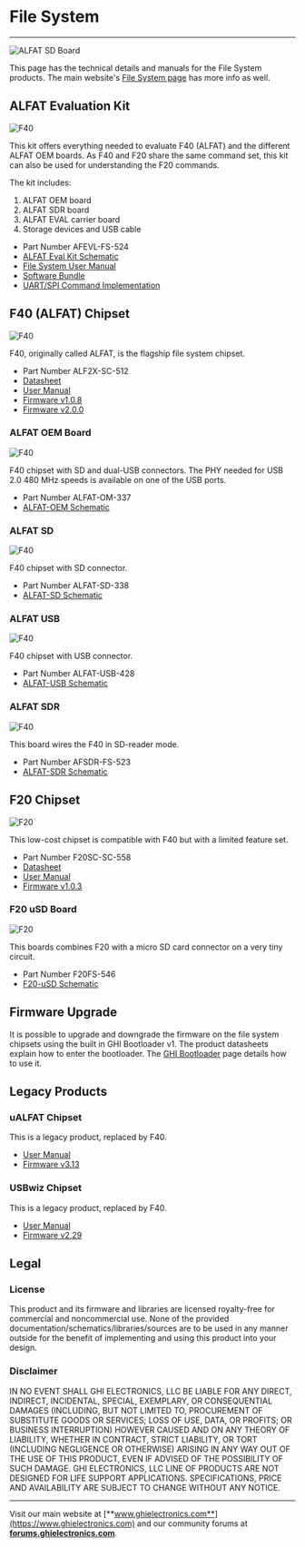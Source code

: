# File System
---
![ALFAT SD Board](images/file-system.jpg)

This page has the technical details and manuals for the File System products. The main website's [File System page](https://www.ghielectronics.com/products/filesystem) has more info as well.

## ALFAT Evaluation Kit
![F40](images/alfat-eval.jpg)

This kit offers everything needed to evaluate F40 (ALFAT) and the different ALFAT OEM boards. As F40 and F20 share the same command set, this kit can also be used for understanding the F20 commands.

The kit includes:
1. ALFAT OEM board
2. ALFAT SDR board
3. ALFAT EVAL carrier board
4. Storage devices and USB cable

* Part Number AFEVL-FS-524
* [ALFAT Eval Kit Schematic](http://files.ghielectronics.com/downloads/Schematics/FileSystem/ALFAT%20Evaluation%20Kit%20Rev%201.1%20Schematic.pdf)
* [File System User Manual](http://files.ghielectronics.com/downloads/Documents/Manuals/File%20System%20User%20Manual.pdf)
* [Software Bundle](http://files.ghielectronics.com/downloads/ALFAT/ALFAT%20Evaluation%20Kit.zip)
* [UART/SPI Command Implementation](http://files.ghielectronics.com/downloads/ALFAT/ALFAT%20Interface%20Code%20Library.zip)

## F40 (ALFAT) Chipset
![F40](images/f40-chipset.jpg)

F40, originally called ALFAT, is the flagship file system chipset.

* Part Number ALF2X-SC-512
* [Datasheet](http://files.ghielectronics.com/downloads/Documents/Datasheets/F40%20Datasheet.pdf)
* [User Manual](http://files.ghielectronics.com/downloads/Documents/Manuals/File%20System%20User%20Manual.pdf)
* [Firmware v1.0.8](http://files.ghielectronics.com/downloads/ALFAT/Firmwares/ALFAT%20Firmware%20v1.0.8.ghi)
* [Firmware v2.0.0](http://files.ghielectronics.com/downloads/ALFAT/Firmwares/ALFAT%20Firmware%20v2.0.0.ghi)

### ALFAT OEM Board
![F40](images/alfat-oem.jpg)

F40 chipset with SD and dual-USB connectors. The PHY needed for USB 2.0 480 MHz speeds is available on one of the USB ports.

* Part Number ALFAT-OM-337
* [ALFAT-OEM Schematic](http://files.ghielectronics.com/downloads/Schematics/FileSystem/ALFAT%20OEM%20Board%20Rev%201.5%20Schematic.pdf)

### ALFAT SD
![F40](images/alfat-sd.jpg)

F40 chipset with SD connector.

* Part Number ALFAT-SD-338
* [ALFAT-SD Schematic](http://files.ghielectronics.com/downloads/Schematics/FileSystem/ALFAT%20SD%20Board%20Rev%201.4%20Schematic.pdf)

### ALFAT USB
![F40](images/alfat-usb.jpg)

F40 chipset with USB connector.

* Part Number ALFAT-USB-428
* [ALFAT-USB Schematic](http://files.ghielectronics.com/downloads/Schematics/FileSystem/ALFAT%20USB%20Board%20Rev%201.4%20Schematic.pdf)

### ALFAT SDR
![F40](images/alfat-sdr.jpg)

This board wires the F40 in SD-reader mode.

* Part Number AFSDR-FS-523
* [ALFAT-SDR Schematic](http://files.ghielectronics.com/downloads/Schematics/FileSystem/ALFAT%20SDR%20Board%20Rev%201.3%20Schematic.pdf)

## F20 Chipset
![F20](images/f20-chipset.jpg)

This low-cost chipset is compatible with F40 but with a limited feature set.

* Part Number F20SC-SC-558
* [Datasheet](http://files.ghielectronics.com/downloads/Documents/Datasheets/F20%20Datasheet.pdf)
* [User Manual](http://files.ghielectronics.com/downloads/Documents/Manuals/File%20System%20User%20Manual.pdf)
* [Firmware v1.0.3](http://files.ghielectronics.com/downloads/ALFAT/Firmwares/F20%20Firmware%20v1.0.3.ghi)

### F20 uSD Board
![F20](images/f20-usd.jpg)

This boards combines F20 with a micro SD card connector on a very tiny circuit.

* Part Number F20FS-546
* [F20-uSD Schematic](http://files.ghielectronics.com/downloads/Schematics/FileSystem/F20%20uSD%20Rev%201.1%20Schematic.pdf)

## Firmware Upgrade
It is possible to upgrade and downgrade the firmware on the file system chipsets using the built in GHI Bootloader v1. The product datasheets explain how to enter the bootloader. The [GHI Bootloader](../loaders/ghi-bootloader.md) page details how to use it.

## Legacy Products

### uALFAT Chipset
This is a legacy product, replaced by F40.
* [User Manual](http://files.ghielectronics.com/downloads/Documents/Manuals/uALFAT%20User%20Manual.pdf)
* [Firmware v3.13](http://files.ghielectronics.com/downloads/ALFAT/Firmwares/uALFAT%20Firmware%20v3.13.ghi)

### USBwiz Chipset
This is a legacy product, replaced by F40.
* [User Manual](http://files.ghielectronics.com/downloads/Documents/Manuals/USBwiz%20User%20Manual.pdf)
* [Firmware v2.29](http://files.ghielectronics.com/downloads/ALFAT/Firmwares/USBwiz%20Firmware%20v2.29.ghi)

## Legal
### License

This product and its firmware and libraries are licensed royalty-free for commercial and noncommercial use. None of the provided documentation/schematics/libraries/sources are to be used in any manner outside for the benefit of implementing and using this product into your design.

### Disclaimer

IN NO EVENT SHALL GHI ELECTRONICS, LLC BE LIABLE FOR ANY DIRECT, INDIRECT, INCIDENTAL, SPECIAL, EXEMPLARY, OR CONSEQUENTIAL DAMAGES (INCLUDING, BUT NOT LIMITED TO, PROCUREMENT OF SUBSTITUTE GOODS OR SERVICES; LOSS OF USE, DATA, OR PROFITS; OR BUSINESS INTERRUPTION) HOWEVER CAUSED AND ON ANY THEORY OF LIABILITY, WHETHER IN CONTRACT, STRICT LIABILITY, OR TORT (INCLUDING NEGLIGENCE OR OTHERWISE) ARISING IN ANY WAY OUT OF THE USE OF THIS PRODUCT, EVEN IF ADVISED OF THE POSSIBILITY OF SUCH DAMAGE. GHI ELECTRONICS, LLC LINE OF PRODUCTS ARE NOT DESIGNED FOR LIFE SUPPORT APPLICATIONS. SPECIFICATIONS, PRICE AND AVAILABILITY ARE SUBJECT TO CHANGE WITHOUT ANY NOTICE.

***

Visit our main website at [**www.ghielectronics.com**](https://www.ghielectronics.com) and our community forums at [**forums.ghielectronics.com**](https://forums.ghielectronics.com/).
